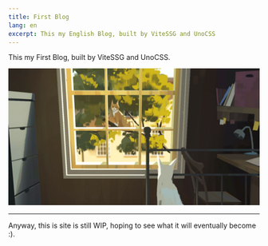 ```yaml
---
title: First Blog
lang: en
excerpt: This my English Blog, built by ViteSSG and UnoCSS
---
```


This my First Blog, built by ViteSSG and UnoCSS.

![](/images/in-post/2022-09-08/header.jpg)

---

Anyway, this is site is still WIP, hoping to see what it will eventually become :).
